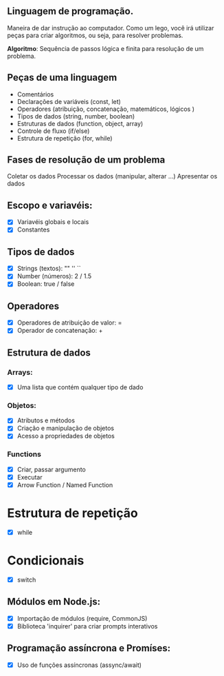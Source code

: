 ## Linguagem de programação. 

Maneira de dar instrução ao computador.
Como um lego, você irá utilizar peças para criar algoritmos, ou seja, para resolver problemas. 

**Algoritmo**: Sequência de passos lógica e finita para resolução de um problema.

## Peças de uma linguagem

- Comentários 
- Declarações de variáveis (const, let)
- Operadores (atribuição, concatenação, matemáticos, lógicos )
- Tipos de dados (string, number, boolean)
- Estruturas de dados (function, object, array)
- Controle de fluxo (if/else) 
- Estrutura de repetição (for, while)

## Fases de resolução de um problema

Coletar os dados
Processar os dados (manipular, alterar ...)
Apresentar os dados 

## Escopo e variavéis: 

- [x] Variavéis globais e locais 
- [x] Constantes

## Tipos de dados

- [x] Strings (textos): "" '' ``
- [x] Number (números): 2 / 1.5 
- [x] Boolean: true / false

## Operadores 

- [x] Operadores de atribuição de valor: = 
- [x] Operador de concatenação: + 

## Estrutura de dados

### Arrays: 

- [x] Uma lista que contém qualquer tipo de dado

### Objetos: 

- [x] Atributos e métodos
- [x] Criação e manipulação de objetos
- [x] Acesso a propriedades de objetos 

### Functions 

- [x] Criar, passar argumento
- [x] Executar
- [x] Arrow Function / Named Function

# Estrutura de repetição

- [x] while 

# Condicionais 

- [x] switch 

## Módulos em Node.js: 

- [x] Importação de módulos (require, CommonJS)
- [x] Biblioteca 'inquirer' para criar prompts interativos

## Programação assíncrona e Promíses:

- [x] Uso de funções assíncronas (assync/await) 
